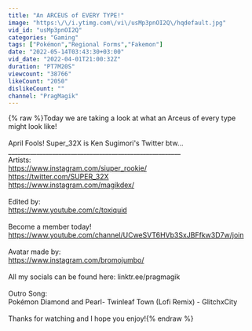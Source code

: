 ```yaml
---
title: "An ARCEUS of EVERY TYPE!"
image: "https:\/\/i.ytimg.com\/vi\/usMp3pnOI2Q\/hqdefault.jpg"
vid_id: "usMp3pnOI2Q"
categories: "Gaming"
tags: ["Pokémon","Regional Forms","Fakemon"]
date: "2022-05-14T03:43:30+03:00"
vid_date: "2022-04-01T21:00:32Z"
duration: "PT7M20S"
viewcount: "38766"
likeCount: "2050"
dislikeCount: ""
channel: "PragMagik"
---
```

{% raw %}Today we are taking a look at what an Arceus of every type might look like!<br /><br />April Fools! Super_32X is Ken Sugimori's Twitter btw... <br />_______________________________________________________<br />Artists:<br /><a rel="nofollow" target="blank" href="https://www.instagram.com/siuper_rookie/">https://www.instagram.com/siuper_rookie/</a><br /><a rel="nofollow" target="blank" href="https://twitter.com/SUPER_32X">https://twitter.com/SUPER_32X</a><br /><a rel="nofollow" target="blank" href="https://www.instagram.com/magikdex/">https://www.instagram.com/magikdex/</a><br /><br />Edited by:<br /><a rel="nofollow" target="blank" href="https://www.youtube.com/c/toxiquid">https://www.youtube.com/c/toxiquid</a><br /><br />Become a member today!<br /><a rel="nofollow" target="blank" href="https://www.youtube.com/channel/UCweSVT6HVb3SxJBFfkw3D7w/join">https://www.youtube.com/channel/UCweSVT6HVb3SxJBFfkw3D7w/join</a><br /><br />Avatar made by:<br /><a rel="nofollow" target="blank" href="https://www.instagram.com/bromojumbo/">https://www.instagram.com/bromojumbo/</a><br /><br />All my socials can be found here: linktr.ee/pragmagik<br /><br />Outro Song: <br />Pokémon Diamond and Pearl- Twinleaf Town (Lofi Remix) - GlitchxCity<br /><br />Thanks for watching and I hope you enjoy!{% endraw %}

